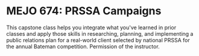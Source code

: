 # MEJO 674: PRSSA Campaigns

This capstone class helps you integrate what you've learned in prior classes and apply those skills in researching, planning, and implementing a public relations plan for a real-world client selected by national PRSSA for the annual Bateman competition. Permission of the instructor.